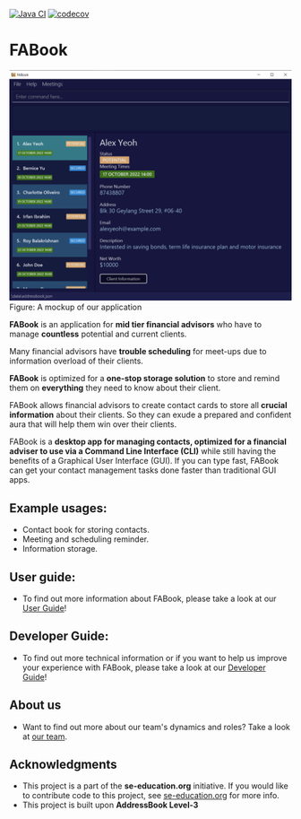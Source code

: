 [![Java CI](https://github.com/AY2223S1-CS2103T-T10-2/tp/actions/workflows/gradle.yml/badge.svg?branch=master)](https://github.com/AY2223S1-CS2103T-T10-2/tp/actions/workflows/gradle.yml)
[![codecov](https://codecov.io/gh/AY2223S1-CS2103T-T10-2/tp/branch/master/graph/badge.svg?token=74PQ3HBWNG)](https://codecov.io/gh/AY2223S1-CS2103T-T10-2/tp)

# FABook

![Ui](docs/images/Ui.png)
Figure: A mockup of our application

**FABook** is an application for **mid tier financial advisors** who have
to manage **countless** potential and current clients.<br>

Many financial advisors have **trouble scheduling** for meet-ups due to
information overload of their clients.<br>

**FABook** is optimized for a **one-stop storage solution** to store and remind them on
**everything** they need to know about their client.

FABook allows financial advisors to create contact cards to store all **crucial information** about their clients. So they can exude a prepared and confident aura that will help them win over their clients.

FABook is a **desktop app for managing contacts, optimized for a financial adviser to use via a Command Line Interface (CLI)** while still having the benefits of a Graphical User Interface (GUI). If you can type fast, FABook can get your contact management tasks done faster than traditional GUI apps.

## Example usages:
  * Contact book for storing contacts.
  * Meeting and scheduling reminder.
  * Information storage.
## User guide:
  * To find out more information about FABook, please take a look at our [User Guide](https://ay2223s1-cs2103t-t10-2.github.io/tp/UserGuide.html)!

## Developer Guide:
  * To find out more technical information or if you want to help us improve your experience with FABook, please take a look at our [Developer Guide](https://ay2223s1-cs2103t-t10-2.github.io/tp/DeveloperGuide.html)!

## About us
  * Want to find out more about our team's dynamics and roles? Take a look at [our team](https://ay2223s1-cs2103t-t10-2.github.io/tp/AboutUs.html).

## Acknowledgments
  * This project is a part of the **se-education.org** initiative. If you would like to contribute code to this project, see [se-education.org](https://se-education.org#https://se-education.org/#contributing) for more info.
  * This project is built upon **AddressBook Level-3**
